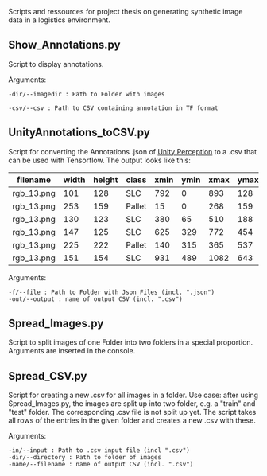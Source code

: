Scripts and ressources for project thesis on generating synthetic image data in a logistics environment.


## Show_Annotations.py
Script to display annotations.

Arguments:

    -dir/--imagedir : Path to Folder with images
  
    -csv/--csv : Path to CSV containing annotation in TF format
  
## UnityAnnotations_toCSV.py
Script for converting the Annotations .json of [Unity Perception](https://github.com/Unity-Technologies/com.unity.perception) to a .csv that can be used with Tensorflow. The output looks like this: 

| filename | width | height | class | xmin | ymin | xmax | ymax |
| ----- | ----- | ----- | ----- | ----- | ----- | ----- | ----- |
| rgb_13.png | 101 | 128 | SLC | 792 | 0 | 893 | 128 |
| rgb_13.png | 253 | 159 | Pallet | 15 | 0 | 268 | 159 |
| rgb_13.png | 130 | 123 | SLC | 380 | 65 | 510 | 188 |
| rgb_13.png | 147 | 125 | SLC | 625 | 329 | 772 | 454 |
| rgb_13.png | 225 | 222 | Pallet | 140 | 315 | 365 | 537 | 
| rgb_13.png | 151 | 154 | SLC | 931 | 489 | 1082 | 643 |

Arguments:

    -f/--file : Path to Folder with Json Files (incl. ".json")
    -out/--output : name of output CSV (incl. ".csv")
  
## Spread_Images.py
Script to split images of one Folder into two folders in a special proportion.
Arguments are inserted in the console.

## Spread_CSV.py
Script for creating a new .csv for all images in a folder.
Use case: after using Spread_Images.py, the images are split up into two folder, e.g. a "train" and "test" folder. 
The corresponding .csv file is not split up yet. The script takes all rows of the entries in the given folder and creates a new .csv with these. 

Arguments:

    -in/--input : Path to .csv input file (incl ".csv")
    -dir/--directory : Path to folder of images
    -name/--filename : name of output CSV (incl. ".csv")
  


